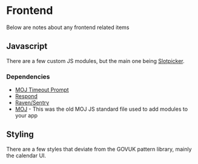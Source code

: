 # Frontend

Below are notes about any frontend related items

## Javascript

There are a few custom JS modules, but the main one being [Slotpicker](../app/assets/javascripts/modules/slotpicker/README.md).

### Dependencies

- [MOJ Timeout Prompt](../vendor/assets/moj-timeoutprompt/README.md)
- [Respond](../vendor/assets/respond/README.md)
- [Raven/Sentry](https://github.com/getsentry/raven-js)
- [MOJ](../vendor/assets/javascripts/moj.js) - This was the old MOJ JS standard file used to add modules to your app

## Styling

There are a few styles that deviate from the GOVUK pattern library, mainly the calendar UI.